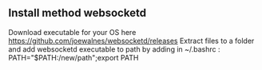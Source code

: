 ## Install method websocketd

Download executable for your OS here https://github.com/joewalnes/websocketd/releases
Extract files to a folder and add websocketd executable to path by adding in ~/.bashrc :
PATH="$PATH:/new/path";export PATH
